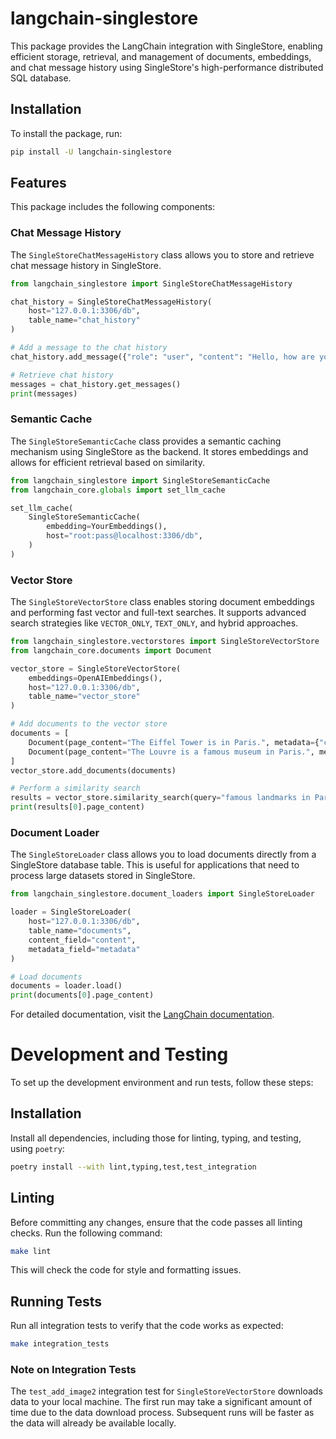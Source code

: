 # langchain-singlestore

This package provides the LangChain integration with SingleStore, enabling efficient storage, retrieval, and management of documents, embeddings, and chat message history using SingleStore's high-performance distributed SQL database.

## Installation

To install the package, run:

```bash
pip install -U langchain-singlestore
```

## Features

This package includes the following components:

### Chat Message History

The `SingleStoreChatMessageHistory` class allows you to store and retrieve chat message history in SingleStore. 

```python
from langchain_singlestore import SingleStoreChatMessageHistory

chat_history = SingleStoreChatMessageHistory(
    host="127.0.0.1:3306/db",
    table_name="chat_history"
)

# Add a message to the chat history
chat_history.add_message({"role": "user", "content": "Hello, how are you?"})

# Retrieve chat history
messages = chat_history.get_messages()
print(messages)
```

### Semantic Cache

The `SingleStoreSemanticCache` class provides a semantic caching mechanism using SingleStore as the backend. It stores embeddings and allows for efficient retrieval based on similarity.

```python
from langchain_singlestore import SingleStoreSemanticCache
from langchain_core.globals import set_llm_cache

set_llm_cache(
    SingleStoreSemanticCache(
        embedding=YourEmbeddings(),
        host="root:pass@localhost:3306/db",
    )
)
```

### Vector Store

The `SingleStoreVectorStore` class enables storing document embeddings and performing fast vector and full-text searches. It supports advanced search strategies like `VECTOR_ONLY`, `TEXT_ONLY`, and hybrid approaches.

```python
from langchain_singlestore.vectorstores import SingleStoreVectorStore
from langchain_core.documents import Document

vector_store = SingleStoreVectorStore(
    embeddings=OpenAIEmbeddings(),
    host="127.0.0.1:3306/db",
    table_name="vector_store"
)

# Add documents to the vector store
documents = [
    Document(page_content="The Eiffel Tower is in Paris.", metadata={"category": "landmark"}),
    Document(page_content="The Louvre is a famous museum in Paris.", metadata={"category": "museum"})
]
vector_store.add_documents(documents)

# Perform a similarity search
results = vector_store.similarity_search(query="famous landmarks in Paris", k=1)
print(results[0].page_content)
```

### Document Loader

The `SingleStoreLoader` class allows you to load documents directly from a SingleStore database table. This is useful for applications that need to process large datasets stored in SingleStore.

```python
from langchain_singlestore.document_loaders import SingleStoreLoader

loader = SingleStoreLoader(
    host="127.0.0.1:3306/db",
    table_name="documents",
    content_field="content",
    metadata_field="metadata"
)

# Load documents
documents = loader.load()
print(documents[0].page_content)
```

For detailed documentation, visit the [LangChain documentation](https://python.langchain.com/).

# Development and Testing

To set up the development environment and run tests, follow these steps:

## Installation

Install all dependencies, including those for linting, typing, and testing, using `poetry`:

```bash
poetry install --with lint,typing,test,test_integration
```

## Linting

Before committing any changes, ensure that the code passes all linting checks. Run the following command:

```bash
make lint
```

This will check the code for style and formatting issues.

## Running Tests

Run all integration tests to verify that the code works as expected:

```bash
make integration_tests
```

### Note on Integration Tests

The `test_add_image2` integration test for `SingleStoreVectorStore` downloads data to your local machine. The first run may take a significant amount of time due to the data download process. Subsequent runs will be faster as the data will already be available locally.


